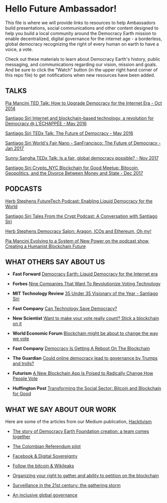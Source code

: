 # **Hello Future Ambassador!**

This file is where we will provide links to resources to help Ambassadors build presentations, social communications and other content designed to help you build a local community around the Democracy Earth mission to enable decentralized, digital governance for the internet age - a borderless, global democracy recognizing the right of every human on earth to have a voice, a vote. 

Check out these materials to learn about Democracy Earth's history, public messaging, and communications regarding our vision, mission and goals. And be sure to click the "Watch" button (in the upper right hand corner of this repo file) to get notifications when new resources have been added. 


## **TALKS**

[Pia Mancini TED Talk: How to Upgrade Democracy for the Internet Era - Oct 2014](https://www.ted.com/talks/pia_mancini_how_to_upgrade_democracy_for_the_internet_era)

[Santiago Siri Internet and blockchain-based technology, a revolution for Democracy @ L'ÉCHAPPÉE - May 2016](https://www.youtube.com/watch?v=UajbQTHnTfM)

[Santiago Siri TEDx Talk: The Future of Democracy - May 2016](https://www.youtube.com/watch?v=yGmGWZCE4h0)

[Santiago Siri World's Fair Nano - SanFrancisco:  The Future of Democracy - Jan 2017](https://www.youtube.com/watch?v=HaKrFmnvAfs)

[Sunny Sangha TEDx Talk: Is a fair, global democracy possible? - Nov 2017 ](https://www.youtube.com/watch?v=tsz7MjMJ5J8)

[Santiago Siri Crypto_NYC Blockchain for Good Meetup: Bitocoin, Geopolitics, and the Divorce Between Money and State - Dec 2017](https://www.youtube.com/watch?v=7PuM3bKUcX0&t=1380s) 



## **PODCASTS**

[Herb Stephens FutureTech Podcast: Enabling Liquid Democracy for the World](https://www.futuretechpodcast.com/podcasts/herb-stephens-president-of-democracy-earth-enabling-liquid-democracy-for-the-world/)

[Santiago Siri Tales From the Crypt Podcast: A Conversation with Santiago Siri](https://player.fm/series/tales-from-the-crypt/tales-from-the-crypt-3-a-conversation-with-santiago-siri)

[Herb Stephens Democracy Salon: Aragon, ICOs and Ethereum, Oh my!](https://soundcloud.com/user-561734241/democracy-salon-aragon-icos-and-ethereum-oh-my)

[Pia Mancini Evolving to a System of New Power on the podcast show, Creating a Humanist Blockchain Future]( https://medium.com/@RhysLindmark/31-pia-mancini-democracyearth-and-opencollective-evolving-to-a-system-of-newpower-6de7f970ef2f)


## **WHAT OTHERS SAY ABOUT US**

- **Fast Forward** [Democracy Earth: Liquid Democracy for the Internet era](https://www.ffwd.org/blog/democracy-earth/)

- **Forbes** [Nine Companies That Want To Revolutionize Voting Technology](https://www.forbes.com/sites/rebeccaheilweil1/2017/12/02/eight-companies-that-want-to-revolutionize-voting-technology/2/#377186466cf2)

- **MIT Technology Review** [35 Under 35 Visionary of the Year - Santiago Siri](https://www.technologyreview.es/listas/35-innovadores-con-menos-de-35/2017/visionarios/santiago-siri-argentina)

- **Fast Company** [Can Technology Save Democracy?](https://www.fastcompany.com/3068382/can-technology-save-democracy)

- **New Scientist** [Want to make your vote really count? Stick a blockchain on it](https://www.newscientist.com/article/mg23531424-500-bitcoin-tech-to-put-political-power-in-the-hands-of-voters/)

- **World Economic Forum** [Blockchain might be about to change the way we vote](https://www.weforum.org/agenda/2017/09/blockchain-could-be-about-to-change-how-you-vote)

- **Fast Company** [Democracy Is Getting A Reboot On The Blockchain](https://www.fastcompany.com/3062386/democracy-is-getting-a-reboot-on-the-blockchain)

- **The Guardian** [Could online democracy lead to governance by Trumps and trolls?](https://www.theguardian.com/sustainable-business/2016/oct/24/could-online-democracy-lead-to-governance-by-trumps-and-trolls)

- **Futurism** [A New Blockchain App Is Poised to Radically Change How People Vote](https://futurism.com/a-new-blockchain-app-is-poised-to-radically-change-how-people-vote/)

- **Huffington Post** [Transforming the Social Sector: Bitcoin and Blockchain for Good](https://www.huffingtonpost.com/entry/transforming-the-social-sector-bitcoin-and-blockchain_us_59c169e3e4b0f96732cbc9c7)



## **WHAT WE SAY ABOUT OUR WORK**

Here are some of the articles from our Medium publication, [Hacktivism](https://words.democracy.earth)

- [The story of Democracy Earth Foundation creation: a team comes together](https://words.democracy.earth/blockchain-liquid-democracy-and-the-end-of-the-outsider-a171a0e11816)

- [The Colombian Referendum pilot](https://words.democracy.earth/a-digital-referendum-for-colombias-diaspora-aeef071ec014)

- [Facebook & Digital Sovereignty](https://words.democracy.earth/facebook-digital-sovereignty-70697e47f50b)

- [Follow the bitcoin & Wikileaks](https://words.democracy.earth/follow-the-bitcoin-wikileaks-f2218dece347)

- [Organizing your right to gather and ability to petition on the blockchain](https://words.democracy.earth/organizing-your-right-to-gather-ability-to-petition-on-the-blockchain-c5412db5a008)

- [Surveillance in the 21st century: the gathering storm](https://words.democracy.earth/the-gathering-storm-eb0c6bbf3886)

- [An inclusive global governance](https://words.democracy.earth/an-inclusive-global-governance-769c2db4e87d)
